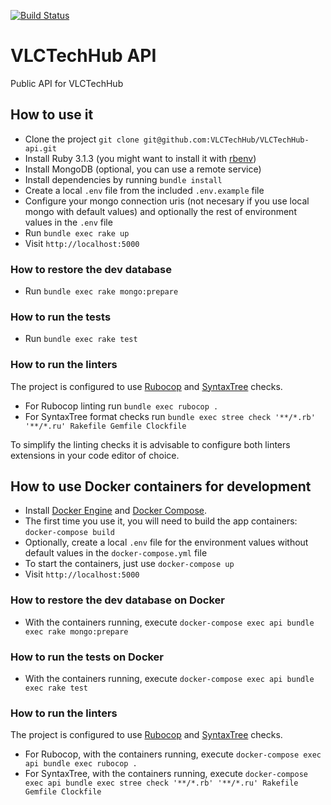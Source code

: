 [![Build Status](https://travis-ci.org/VLCTechHub/VLCTechHub-api.svg?branch=master)](https://travis-ci.org/VLCTechHub/VLCTechHub-api)

# VLCTechHub API

Public API for VLCTechHub

## How to use it

- Clone the project `git clone git@github.com:VLCTechHub/VLCTechHub-api.git`
- Install Ruby 3.1.3 (you might want to install it with [rbenv](https://github.com/rbenv/rbenv))
- Install MongoDB (optional, you can use a remote service)
- Install dependencies by running `bundle install`
- Create a local `.env` file from the included `.env.example` file
- Configure your mongo connection uris (not necesary if you use local mongo with default values) and optionally the rest of environment values in the `.env` file
- Run `bundle exec rake up`
- Visit `http://localhost:5000`

### How to restore the dev database

- Run `bundle exec rake mongo:prepare`

### How to run the tests

- Run `bundle exec rake test`

### How to run the linters

The project is configured to use [Rubocop](https://rubocop.org) and [SyntaxTree](https://github.com/ruby-syntax-tree/syntax_tree) checks.

- For Rubocop linting run `bundle exec rubocop .`
- For SyntaxTree format checks run `bundle exec stree check '**/*.rb' '**/*.ru' Rakefile Gemfile Clockfile`

To simplify the linting checks it is advisable to configure both linters extensions in your code editor of choice.

## How to use Docker containers for development

- Install [Docker Engine](https://docs.docker.com/install/) and [Docker Compose](https://docs.docker.com/compose/install/).
- The first time you use it, you will need to build the app containers: `docker-compose build`
- Optionally, create a local `.env` file for the environment values without default values in the `docker-compose.yml` file
- To start the containers, just use `docker-compose up`
- Visit `http://localhost:5000`

### How to restore the dev database on Docker

- With the containers running, execute `docker-compose exec api bundle exec rake mongo:prepare`

### How to run the tests on Docker

- With the containers running, execute `docker-compose exec api bundle exec rake test`

### How to run the linters

The project is configured to use [Rubocop](https://rubocop.org) and [SyntaxTree](https://github.com/ruby-syntax-tree/syntax_tree) checks.

- For Rubocop, with the containers running, execute `docker-compose exec api bundle exec rubocop .`
- For SyntaxTree, with the containers running, execute `docker-compose exec api bundle exec stree check '**/*.rb' '**/*.ru' Rakefile Gemfile Clockfile`
